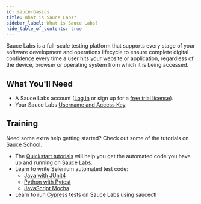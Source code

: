 ```yaml
---
id: sauce-basics
title: What is Sauce Labs?
sidebar_label: What is Sauce Labs?
hide_table_of_contents: true
---
```


Sauce Labs is a full-scale testing platform that supports every stage of your software development and operations lifecycle to ensure complete digital confidence every time a user hits your website or application, regardless of the device, browser or operating system from which it is being accessed.

## What You'll Need
* A Sauce Labs account ([Log in](https://accounts.saucelabs.com/am/XUI/#login/) or sign up for a [free trial license](https://saucelabs.com/sign-up)).
* Your Sauce Labs [Username and Access Key](https://app.saucelabs.com/user-settings).

## Training
Need some extra help getting started? Check out some of the tutorials on [Sauce School](https://training.saucelabs.com/).
* The [Quickstart tutorials](https://training.saucelabs.com/quickstart/) will help you get the automated code you have up and running on Sauce Labs.
* Learn to write Selenium automated test code:
  * [Java with JUnit4](https://training.saucelabs.com/SeleniumJava/)
  * [Python with Pytest](https://training.saucelabs.com/seleniumpython/)
  * [JavaScript Mocha](https://training.saucelabs.com/SeleniumJS/)
* Learn to [run Cypress tests](https://training.saucelabs.com/saucectl/) on Sauce Labs using saucectl
